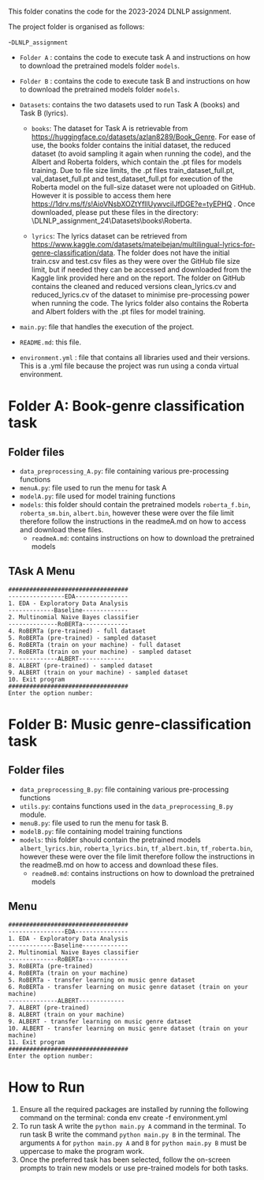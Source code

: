 This folder conatins the code for the 2023-2024 DLNLP assignment. 

The project folder is organised as follows:

-`DLNLP_assignment`
  - `Folder A` : contains the code to execute task A and instructions on how to download the pretrained models folder `models`.

  - `Folder B` : contains the code to execute task B and instructions on how to download the pretrained models folder `models`.

  - `Datasets`: contains the two datasets used to run Task A (books) and Task B (lyrics). 

      - `books`: The dataset for Task A is retrievable from https://huggingface.co/datasets/azlan8289/Book_Genre. For ease of use, the books folder contains the initial dataset, the reduced dataset (to avoid sampling it again when running the code), and the Albert and Roberta folders, which contain the .pt files for models training.  Due to file size limits, the .pt files train_dataset_full.pt, val_dataset_full.pt and test_dataset_full.pt for execution of the Roberta model on the full-size dataset were not uploaded on GitHub. However it is possible to access them here https://1drv.ms/f/s!AioVNsbXOZtYfIlUywvciIJfDGE?e=tyEPHQ . Once downloaded, please put these files in the directory: \DLNLP_assignment_24\Datasets\books\Roberta.

    - `lyrics`: The lyrics dataset can be retrieved from https://www.kaggle.com/datasets/mateibejan/multilingual-lyrics-for-genre-classification/data. The folder does not have the initial train.csv and test.csv files as they were over the GitHub file size limit, but if needed they can be accessed and downloaded from the Kaggle link provided here and on the report. The folder on GitHub contains the cleaned and reduced versions clean_lyrics.cv and reduced_lyrics.cv of the dataset to minimise pre-processing power when running the code. The lyrics folder also contains the Roberta and Albert folders with the .pt files for model training.

  - `main.py`: file that handles the execution of the project.

  - `README.md`: this file.

  - `environment.yml` : file that contains all libraries used and their versions. This is a .yml file because the project was run using a conda virtual environment.


# Folder A: Book-genre classification task

## Folder files
- `data_preprocessing_A.py`: file containing various pre-processing functions
- `menuA.py`: file used to run the menu for task A
- `modelA.py`: file used for model training functions
- `models`: this folder should contain the pretrained models `roberta_f.bin`, `roberta_sm.bin`, `albert.bin`, however these were over the file limit therefore follow the instructions in the readmeA.md on how to access and download these files.
    - `readmeA.md`: contains instructions on how to download the pretrained models

## TAsk A Menu

    ##################################
    ----------------EDA---------------
    1. EDA - Exploratory Data Analysis
    -------------Baseline-------------
    2. Multinomial Naive Bayes classifier
    --------------RoBERTa-------------
    4. RoBERTa (pre-trained) - full dataset
    5. RoBERTa (pre-trained) - sampled dataset
    6. RoBERTa (train on your machine) - full dataset
    7. RoBERTa (train on your machine) - sampled dataset
    --------------ALBERT-------------
    8. ALBERT (pre-trained) - sampled dataset
    9. ALBERT (train on your machine) - sampled dataset
    10. Exit program
    ##################################
    Enter the option number:


# Folder B: Music genre-classification task 

## Folder files
- `data_preprocessing_B.py`: file containing various pre-processing functions
- `utils.py`: contains functions used in the `data_preprocessing_B.py` module.
- `menuB.py`: file used to run the menu for task B.
- `modelB.py`: file containing model training functions
- `models`: this folder should contain the pretrained models  `albert_lyrics.bin`, `roberta_lyrics.bin`, `tf_albert.bin`, `tf_roberta.bin`, however these were over the file limit therefore follow the instructions in the readmeB.md on how to access and download these files.
    - `readmeB.md`: contains instructions on how to download the pretrained models

## Menu

    ##################################
    ----------------EDA---------------
    1. EDA - Exploratory Data Analysis
    -------------Baseline-------------
    2. Multinomial Naive Bayes classifier
    --------------RoBERTa-------------
    3. RoBERTa (pre-trained)
    4. RoBERTa (train on your machine)
    5. RoBERTa - transfer learning on music genre dataset
    6. RoBERTa - transfer learning on music genre dataset (train on your machine)
    --------------ALBERT-------------
    7. ALBERT (pre-trained)
    8. ALBERT (train on your machine)
    9. ALBERT - transfer learning on music genre dataset
    10. ALBERT - transfer learning on music genre dataset (train on your machine)
    11. Exit program
    ##################################
    Enter the option number:



# How to Run
1. Ensure all the required packages are installed by running the following command on the terminal: conda env create -f environment.yml
2. To run task A write the `python main.py A` command in the terminal. To run task B write the command `python main.py B` in the terminal. The arguments `A` for `python main.py A` and `B` for `python main.py B` must be uppercase to make the program work.
4. Once the preferred task has been selected, follow the on-screen prompts to train new models or use pre-trained models for both tasks.
